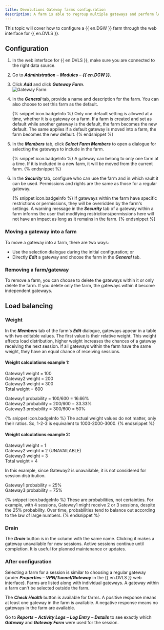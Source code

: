 ```yaml
---
title: Devolutions Gateway farms configuration
description: A farm is able to regroup multiple gateways and perform load balancing for the connections using the gateway.
---
```

This topic will cover how to configure a {{ en.DGW }} farm through the web interface for {{ en.DVLS }}.

## Configuration

1. In the web interface for {{ en.DVLS }}, make sure you are connected to the right data source.
1. Go to ***Administration*** – ***Modules*** – ***{{ en.DGW }}***.
1. Click ***Add*** and click ***Gateway Farm***.  
![Gateway Farm](https://webdevolutions.azureedge.net/docs/en/server/ServerOp0032.png)  
1. In the ***General*** tab, provide a name and description for the farm. You can also choose to set this farm as the default.

   {% snippet icon.badgeInfo %}
   Only one default setting is allowed at a time, whether it is a gateway or a farm. If a farm is created and set as default while another gateway is the default, the farm becomes the new default. The same applies if a default gateway is moved into a farm, the farm becomes the new default.
   {% endsnippet %}  

5. In the ***Members*** tab, click ***Select Farm Members*** to open a dialogue for selecting the gateways to include in the farm.

   {% snippet icon.badgeInfo %}
   A gateway can belong to only one farm at a time. If it is included in a new farm, it will be moved from the current farm.
   {% endsnippet %}  

6. In the ***Security*** tab, configure who can use the farm and in which vault it can be used. Permissions and rights are the same as those for a regular gateway.

   {% snippet icon.badgeInfo %}
   If gateways within the farm have specific restrictions or permissions, they will be overridden by the farm's settings. A warning message in the ***Security*** tab of a gateway within a farm informs the user that modifying restrictions/permissions here will not have an impact as long as it remains in the farm.
   {% endsnippet %}  

### Moving a gateway into a farm

To move a gateway into a farm, there are two ways: 
* Use the selection dialogue during the initial configuration; or 
* Directly ***Edit*** a gateway and choose the farm in the ***General*** tab.

### Removing a farm/gateway

To remove a farm, you can choose to delete the gateways within it or only delete the farm. If you delete only the farm, the gateways within it become independent gateways.

## Load balancing

### Weight

In the ***Members*** tab of the farm's ***Edit*** dialogue, gateways appear in a table with two editable values. The first value is their relative weight. This weight affects load distribution, higher weight increases the chances of a gateway receiving the next session. If all gateways within the farm have the same weight, they have an equal chance of receiving sessions.

#### Weight calculations example 1:

Gateway1 weight = 100  
Gateway2 weight = 200  
Gateway3 weight = 300  
Total weight = 600

Gateway1 probability = 100/600 = 16.66%  
Gateway2 probability = 200/600 = 33.33%  
Gateway3 probability = 300/600 = 50%

{% snippet icon.badgeInfo %}
The actual weight values do not matter, only their ratios. So, 1-2-3 is equivalent to 1000-2000-3000.
{% endsnippet %}  

#### Weight calculations example 2:

Gateway1 weight = 1  
Gateway2 weight = 2 (UNAVAILABLE)  
Gateway3 weight = 3  
Total weight = 4

In this example, since Gateway2 is unavailable, it is not considered for session distribution.

Gateway1 probability = 25%  
Gateway3 probability = 75%

{% snippet icon.badgeInfo %}
These are probabilities, not certainties. For example, with 4 sessions, Gateway1 might receive 2 or 3 sessions, despite the 25% probability. Over time, probabilities tend to balance out according to the law of large numbers.
{% endsnippet %}  

### Drain

The ***Drain*** button is in the column with the same name. Clicking it makes a gateway unavailable for new sessions. Active sessions continue until completion. It is useful for planned maintenance or updates.

### After configuration

Selecting a farm for a session is similar to choosing a regular gateway (under ***Properties*** – ***VPN/Tunnel/Gateway*** in the {{ en.DVLS }} web interface). Farms are listed along with individual gateways. A gateway within a farm can't be selected outside the farm.

The ***Check Health*** button is available for farms. A positive response means at least one gateway in the farm is available. A negative response means no gateways in the farm are available.

Go to ***Reports*** – ***Activity Logs*** – ***Log Entry*** – ***Details*** to see exactly which ***Gateway*** and ***Gateway Farm*** were used for the session.